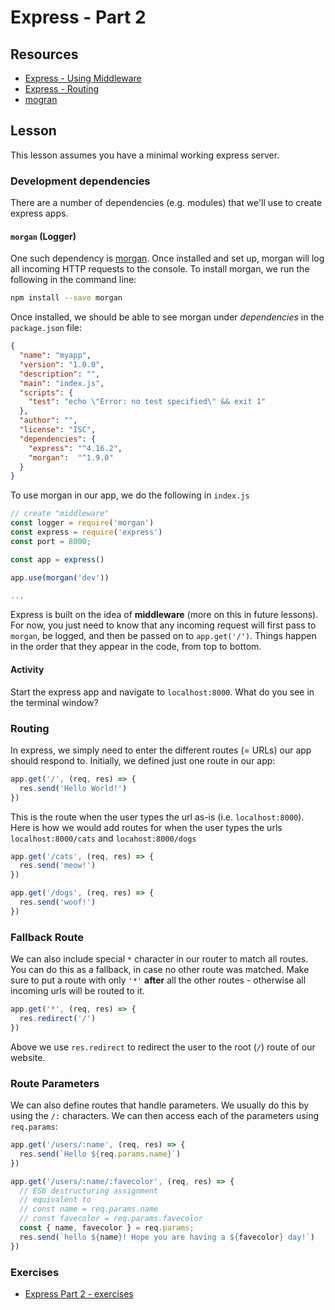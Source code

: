 # Express - Part 2

## Resources

* [Express - Using Middleware](https://expressjs.com/en/guide/using-middleware.html)
* [Express - Routing](https://expressjs.com/en/guide/routing.html)
* [mogran](https://github.com/expressjs/morgan)

## Lesson

This lesson assumes you have a minimal working express server.

### Development dependencies

There are a number of dependencies (e.g. modules) that we'll use to create express apps.

#### `morgan` (Logger)

 One such dependency is [morgan](https://github.com/expressjs/morgan). Once installed and set up, morgan will log all incoming HTTP requests to the console. To install morgan, we run the following in the command line:

```bash
npm install --save morgan
```

Once installed, we should be able to see morgan under *dependencies* in the `package.json` file:

```json
{
  "name": "myapp",
  "version": "1.0.0",
  "description": "",
  "main": "index.js",
  "scripts": {
    "test": "echo \"Error: no test specified\" && exit 1"
  },
  "author": "",
  "license": "ISC",
  "dependencies": {
    "express": "^4.16.2",
    "morgan":  "^1.9.0"
  }
}
```

To use morgan in our app, we do the following in `index.js`

```js
// create "middleware"
const logger = require('morgan')
const express = require('express')
const port = 8000;

const app = express()

app.use(morgan('dev'))

...

```

Express is built on the idea of **middleware** (more on this in future lessons). For now, you just need to know that any incoming request will first pass to `morgan`, be logged, and then be passed on to `app.get('/')`. Things happen in the order that they appear in the code, from top to bottom.

#### Activity

Start the express app and navigate to `localhost:8000`. What do you see in the terminal window?

### Routing

In express, we simply need to enter the different routes (= URLs) our app should respond to. Initially, we defined just one route in our app:

```js
app.get('/', (req, res) => {
  res.send('Hello World!')
})
```

This is the route when the user types the url as-is (i.e. `localhost:8000`). Here is how we would add routes for when the user types the urls `localhost:8000/cats` and `locahost:8000/dogs`

```js
app.get('/cats', (req, res) => {
  res.send('meow!')
})

app.get('/dogs', (req, res) => {
  res.send('woof!')
})
```

### Fallback Route

We can also include special `*` character in our router to match all routes. You can do this as a fallback, in case no other route was matched. Make sure to put a route with only `'*'` **after** all the other routes - otherwise all incoming urls will be routed to it.

```js
app.get('*', (req, res) => {
  res.redirect('/')
})
```

Above we use `res.redirect` to redirect the user to the root (`/`) route of our website.

### Route Parameters

We can also define routes that handle parameters. We usually do this by using the `/:` characters. We can then access each of the parameters using `req.params`:

```js
app.get('/users/:name', (req, res) => {
  res.send(`Hello ${req.params.name}`)
})

app.get('/users/:name/:favecolor', (req, res) => {
  // ES6 destructuring assignment
  // equivalent to
  // const name = req.params.name
  // const favecolor = req.params.favecolor
  const { name, favecolor } = req.params;
  res.send(`hello ${name}! Hope you are having a ${favecolor} day!`)
})
```

### Exercises

* [Express Part 2 - exercises](../../exercises/express_2/express_2.md)
